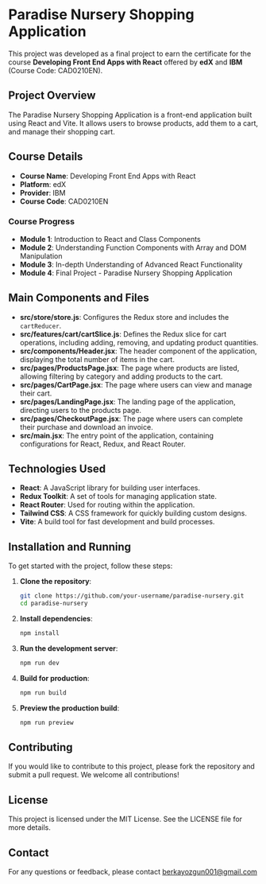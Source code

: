 # Paradise Nursery Shopping Application

This project was developed as a final project to earn the certificate for the course **Developing Front End Apps with React** offered by **edX** and **IBM** (Course Code: CAD0210EN).

## Project Overview

The Paradise Nursery Shopping Application is a front-end application built using React and Vite. It allows users to browse products, add them to a cart, and manage their shopping cart.

## Course Details

- **Course Name**: Developing Front End Apps with React
- **Platform**: edX
- **Provider**: IBM
- **Course Code**: CAD0210EN

### Course Progress

- **Module 1**: Introduction to React and Class Components
- **Module 2**: Understanding Function Components with Array and DOM Manipulation
- **Module 3**: In-depth Understanding of Advanced React Functionality
- **Module 4**: Final Project - Paradise Nursery Shopping Application

## Main Components and Files

- **src/store/store.js**: Configures the Redux store and includes the `cartReducer`.
- **src/features/cart/cartSlice.js**: Defines the Redux slice for cart operations, including adding, removing, and updating product quantities.
- **src/components/Header.jsx**: The header component of the application, displaying the total number of items in the cart.
- **src/pages/ProductsPage.jsx**: The page where products are listed, allowing filtering by category and adding products to the cart.
- **src/pages/CartPage.jsx**: The page where users can view and manage their cart.
- **src/pages/LandingPage.jsx**: The landing page of the application, directing users to the products page.
- **src/pages/CheckoutPage.jsx**: The page where users can complete their purchase and download an invoice.
- **src/main.jsx**: The entry point of the application, containing configurations for React, Redux, and React Router.

## Technologies Used

- **React**: A JavaScript library for building user interfaces.
- **Redux Toolkit**: A set of tools for managing application state.
- **React Router**: Used for routing within the application.
- **Tailwind CSS**: A CSS framework for quickly building custom designs.
- **Vite**: A build tool for fast development and build processes.

## Installation and Running

To get started with the project, follow these steps:

1. **Clone the repository**:
   ```sh
   git clone https://github.com/your-username/paradise-nursery.git
   cd paradise-nursery
   ```
2. **Install dependencies**:
   ```sh
   npm install
   ```
3. **Run the development server**:
   ```sh
   npm run dev
   ```
4. **Build for production**:
   ```sh
   npm run build
   ```
5. **Preview the production build**:
   ```sh
   npm run preview
   ```

## Contributing

If you would like to contribute to this project, please fork the repository and submit a pull request. We welcome all contributions!

## License

This project is licensed under the MIT License. See the LICENSE file for more details.

## Contact

For any questions or feedback, please contact berkayozgun001@gmail.com

